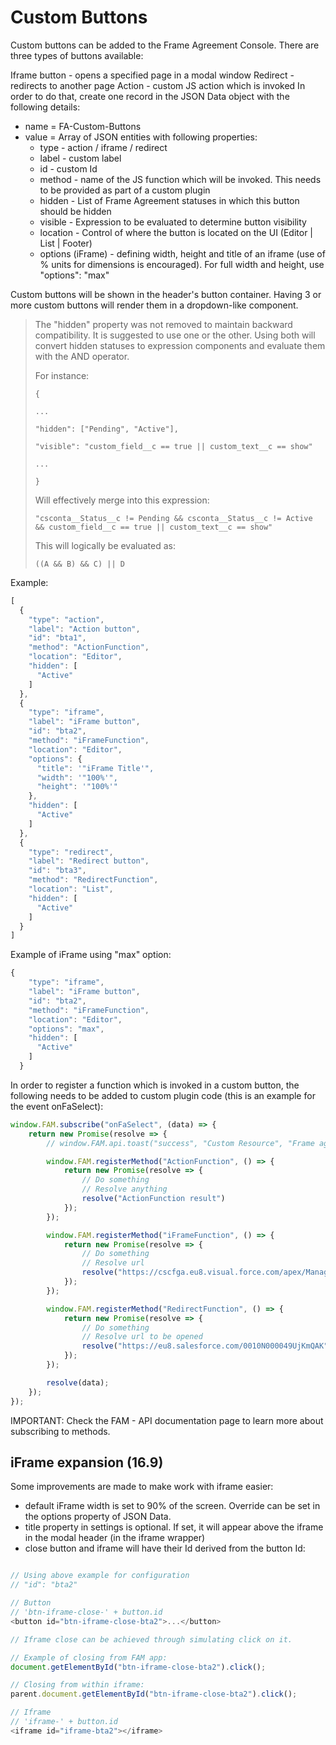 # Custom Buttons

Custom buttons can be added to the Frame Agreement Console. There are three types of buttons available:

Iframe button - opens a specified page in a modal window
Redirect - redirects to another page
Action - custom JS action which is invoked
In order to do that, create one record in the JSON Data object with the following details:

- name = FA-Custom-Buttons
- value = Array of JSON entities with following properties:
  - type - action / iframe / redirect
  - label - custom label
  - id - custom Id 
  - method - name of the JS function which will be invoked. This needs to be provided as part of a custom plugin
  - hidden - List of Frame Agreement statuses in which this button should be hidden
  - visible - Expression to be evaluated to determine button visibility
  - location - Control of where the button is located on the UI (Editor | List | Footer)
  - options (iFrame) - defining width, height and title of an iframe (use of % units for dimensions is encouraged). For full width and height, use "options": "max"

Custom buttons will be shown in the header's button container. Having 3 or more custom buttons will render them in a dropdown-like component.



>The "hidden" property was not removed to maintain backward compatibility. It is suggested to use one or the other. Using both will convert hidden statuses to expression components and evaluate them with the AND operator.
>
>For instance:
>
>`{`
>
>`...`
>
>`"hidden": ["Pending", "Active"],`
>
>`"visible": "custom_field__c == true || custom_text__c == show"`
>
>`...`
>
>`}`
>
>Will effectively merge into this expression:
>
>`"csconta__Status__c != Pending && csconta__Status__c != Active && custom_field__c == true || custom_text__c == show"`
>
>This will logically be evaluated as:
>
>`((A && B) && C) || D`

Example: 
```javascript
[
  {
    "type": "action",
    "label": "Action button",
    "id": "bta1",
    "method": "ActionFunction",
    "location": "Editor",
    "hidden": [
      "Active"
    ]
  },
  {
    "type": "iframe",
    "label": "iFrame button",
    "id": "bta2",
    "method": "iFrameFunction",
    "location": "Editor",
    "options": {
      "title": '"iFrame Title'",
      "width": '"100%'",
      "height": '"100%'"
    },
    "hidden": [
      "Active"
    ]
  },
  {
    "type": "redirect",
    "label": "Redirect button",
    "id": "bta3",
    "method": "RedirectFunction",
    "location": "List",
    "hidden": [
      "Active"
    ]
  }
]

```


Example of iFrame using "max" option:

```javascript
{
    "type": "iframe",
    "label": "iFrame button",
    "id": "bta2",
    "method": "iFrameFunction",
    "location": "Editor",
    "options": "max",
    "hidden": [
      "Active"
    ]
  }
```
In order to register a function which is invoked in a custom button, the following needs to be added to custom plugin code (this is an example for the event onFaSelect): 

```javascript
window.FAM.subscribe("onFaSelect", (data) => {
    return new Promise(resolve => {
        // window.FAM.api.toast("success", "Custom Resource", "Frame agreement selected");

        window.FAM.registerMethod("ActionFunction", () => {
            return new Promise(resolve => {
                // Do something
                // Resolve anything
                resolve("ActionFunction result")
            });
        });

        window.FAM.registerMethod("iFrameFunction", () => {
            return new Promise(resolve => {
                // Do something
                // Resolve url
                resolve("https://cscfga.eu8.visual.force.com/apex/ManageLayout");
            });
        });

        window.FAM.registerMethod("RedirectFunction", () => {
            return new Promise(resolve => {
                // Do something
                // Resolve url to be opened
                resolve("https://eu8.salesforce.com/0010N000049UjKmQAK");
            });
        });

        resolve(data);
    });
});
```
IMPORTANT: Check the FAM - API documentation page to learn more about subscribing to methods.

## iFrame expansion (16.9)

Some improvements are made to make work with iframe easier:

- default iFrame width is set to 90% of the screen. Override can be set in the options property of JSON Data.
- title property in settings is optional. If set, it will appear above the iframe in the modal header (in the iframe wrapper)
- close button and iframe will have their Id derived from the button Id:

```javascript

// Using above example for configuration
// "id": "bta2"

// Button
// 'btn-iframe-close-' + button.id
<button id="btn-iframe-close-bta2">...</button>

// Iframe close can be achieved through simulating click on it.

// Example of closing from FAM app:
document.getElementById("btn-iframe-close-bta2").click();

// Closing from within iframe:
parent.document.getElementById("btn-iframe-close-bta2").click();

// Iframe
// 'iframe-' + button.id
<iframe id="iframe-bta2"></iframe>
```